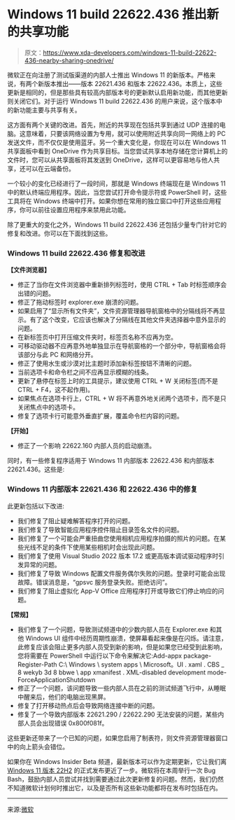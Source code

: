 # Windows 11 build 22622.436 推出新的共享功能

> 原文：<https://www.xda-developers.com/windows-11-build-22622-436-nearby-sharing-onedrive/>

微软正在向注册了测试版渠道的内部人士推出 Windows 11 的新版本。严格来说，有两个新版本推出——版本 22621.436 和版本 22622.436。本质上，这些更新是相同的，但是那些具有较高内部版本号的更新默认启用新功能，而其他更新则关闭它们。对于运行 Windows 11 build 22622.436 的用户来说，这个版本中的新功能主要与共享有关。

这方面有两个关键的改进。首先，附近的共享现在包括共享到通过 UDP 连接的电脑。这意味着，只要该网络设置为专用，就可以使用附近共享向同一网络上的 PC 发送文件，而不仅仅是使用蓝牙。另一个重大变化是，你现在可以在 Windows 11 共享面板中看到 OneDrive 作为共享目标。当您尝试共享本地存储在您计算机上的文件时，您可以从共享面板将其发送到 OneDrive，这样可以更容易地与他人共享，还可以在云端备份。

一个较小的变化已经进行了一段时间，那就是 Windows 终端现在是 Windows 11 中的默认终端应用程序。因此，当您尝试打开命令提示符或 PowerShell 时，这些工具将在 Windows 终端中打开。如果你想在常用的独立窗口中打开这些应用程序，你可以前往设置应用程序来禁用此功能。

除了更重大的变化之外，Windows 11 build 22622.436 还包括少量专门针对它的修复和改进。你可以在下面找到这些。

### Windows 11 build 22622.436 修复和改进

**【文件浏览器】**

*   修正了当你在文件浏览器中重新排列标签时，使用 CTRL + Tab 时标签顺序会出错的问题。
*   修正了拖动标签时 explorer.exe 崩溃的问题。
*   如果启用了“显示所有文件夹”，文件资源管理器导航窗格中的分隔线将不再显示。有了这个改变，它应该也解决了分隔线在其他文件夹选择器中意外显示的问题。
*   在新标签页中打开压缩文件夹时，标签页名称不应再为空。
*   可移动驱动器不应再意外地单独显示在导航窗格的一个部分中，导航窗格会将该部分与此 PC 和网络分开。
*   修正了使用水生或沙漠对比主题时添加新标签按钮不清晰的问题。
*   当前选项卡和命令栏之间不应再显示模糊的线条。
*   更新了悬停在标签上时的工具提示，建议使用 CTRL + W 关闭标签(而不是 CTRL + F4，这不起作用)。
*   如果焦点在选项卡行上，CTRL + W 将不再意外地关闭两个选项卡，而不是只关闭焦点中的选项卡。
*   修复了选项卡行可能意外垂直扩展，覆盖命令栏内容的问题。

**【开始】**

*   修正了一个影响 22622.160 内部人员的启动崩溃。

同时，有一些修复程序适用于 Windows 11 内部版本 22622.436 和内部版本 22621.436。这些是:

### Windows 11 内部版本 22621.436 和 22622.436 中的修复

此更新包括以下改进:

*   我们修复了阻止疑难解答程序打开的问题。
*   我们修复了导致智能应用程序控件阻止目录签名文件的问题。
*   我们修复了一个可能会严重扭曲您使用相机应用程序拍摄的照片的问题。在某些光线不足的条件下使用某些相机时会出现此问题。
*   我们修复了使用 Visual Studio 2022 版本 17.2 或更高版本调试驱动程序时引发异常的问题。
*   我们修复了导致 Windows 配置文件服务偶尔失败的问题。登录时可能会出现故障。错误消息是，“gpsvc 服务登录失败。拒绝访问”。
*   我们修复了阻止虚拟化 App-V Office 应用程序打开或导致它们停止响应的问题。

**【常规】**

*   我们修复了一个问题，导致测试频道中的少数内部人员在 Explorer.exe 和其他 Windows UI 组件中经历周期性崩溃，使屏幕看起来像是在闪烁。请注意，此修复应该会阻止更多内部人员受到新的影响，但是如果您已经受到此影响，您将需要在 PowerShell 中运行以下命令来解决它:Add-appx package-Register-Path C:\ Windows \ system apps \ Microsoft。UI . xaml . CBS _ 8 wekyb 3d 8 bbwe \ app xmanifest . XML-disabled development mode-ForceApplicationShutdown
*   修正了一个问题，该问题导致一些内部人员在之前的测试频道飞行中，从睡眠中醒来后，他们的电脑出现黑屏。
*   修复了打开移动热点后会导致网络连接中断的问题。
*   修复了一个导致内部版本 22621.290 / 22622.290 无法安装的问题，某些内部人员会出现错误 0x800f081f。

这些更新还带来了一个已知的问题，如果您启用了制表符，则文件资源管理器窗口中的向上箭头会错位。

如果你在 Windows Insider Beta 频道，最新版本可以作为定期更新，它让我们离 [Windows 11 版本 22H2](https://www.xda-developers.com/windows-11-22h2/) 的正式发布更近了一步。微软将在本周举行一次 Bug Bash，鼓励内部人员尝试并找到需要通过此次更新修复的问题。然而，我们仍然不知道微软计划何时推出它，以及是否所有这些新功能都将在发布时包括在内。

* * *

来源:[微软](https://blogs.windows.com/windows-insider/2022/07/19/announcing-windows-11-insider-preview-build-22621-436-and-22622-436/)